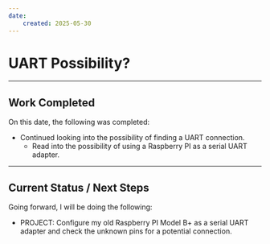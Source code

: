 ```yaml
---
date:
    created: 2025-05-30
---
```


# UART Possibility?

<!-- more -->

---

## Work Completed

On this date, the following was completed:

- Continued looking into the possibility of finding a UART connection. 
    - Read into the possibility of using a Raspberry PI as a serial UART adapter.

---

## Current Status / Next Steps

Going forward, I will be doing the following:

- PROJECT: Configure my old Raspberry PI Model B+ as a serial UART adapter and check the unknown pins for a potential connection.